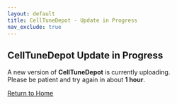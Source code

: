 ```yaml
---
layout: default
title: CellTuneDepot - Update in Progress
nav_exclude: true
---
```


## CellTuneDepot Update in Progress

A new version of **CellTuneDepot** is currently uploading.  
Please be patient and try again in about **1 hour**.

[Return to Home](/)
